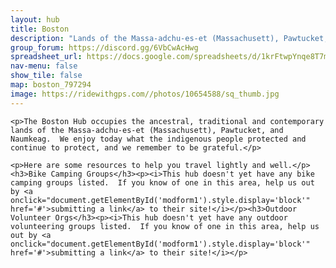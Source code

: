 ```yaml
---
layout: hub
title: Boston
description: "Lands of the Massa-adchu-es-et (Massachusett), Pawtucket, and Naumkeag"
group_forum: https://discord.gg/6VbCwAcHwg
spreadsheet_url: https://docs.google.com/spreadsheets/d/1krFtwpYnqe8T7mCaAVJzsqxe_CYDAIbQKwoLMMPZc3k/gviz/tq?tqx=out:json&sheet=boston
nav-menu: false
show_tile: false
map: boston_797294
image: https://ridewithgps.com//photos/10654588/sq_thumb.jpg
---
```

    
    <p>The Boston Hub occupies the ancestral, traditional and contemporary lands of the Massa-adchu-es-et (Massachusett), Pawtucket, and Naumkeag.  We enjoy today what the indigenous people protected and continue to protect, and we remember to be grateful.</p>
    
    <p>Here are some resources to help you travel lightly and well.</p>
    <h3>Bike Camping Groups</h3><p><i>This hub doesn't yet have any bike camping groups listed.  If you know of one in this area, help us out by <a onclick="document.getElementById('modform1').style.display='block'" href='#'>submitting a link</a> to their site!</i></p><h3>Outdoor Volunteer Orgs</h3><p><i>This hub doesn't yet have any outdoor volunteering groups listed.  If you know of one in this area, help us out by <a onclick="document.getElementById('modform1').style.display='block'" href='#'>submitting a link</a> to their site!</i></p>